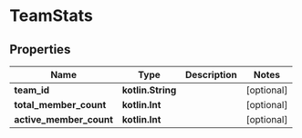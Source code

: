 
# TeamStats

## Properties
Name | Type | Description | Notes
------------ | ------------- | ------------- | -------------
**team_id** | **kotlin.String** |  |  [optional]
**total_member_count** | **kotlin.Int** |  |  [optional]
**active_member_count** | **kotlin.Int** |  |  [optional]



